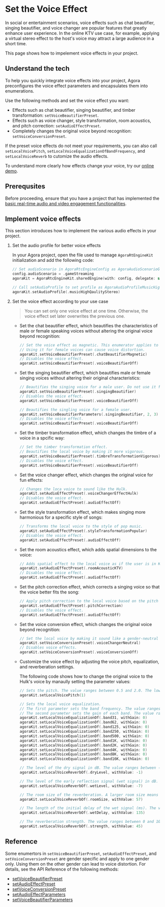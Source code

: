# Set the Voice Effect

In social or entertainment scenarios, voice effects such as chat beautifier, singing beautifier, and voice changer are popular features that greatly enhance user experience. In the online KTV use case, for example, applying a virtual stereo effect to the host's voice may attract a large audience in a short time.

This page shows how to impelement voice effects in your project.

## Understand the tech

To help you quickly integrate voice effects into your project, Agora preconfigures the voice effect parameters and encapsulates them into enumerations. 

Use the following methods and set the voice effect you want:

- Effects such as chat beautifier, singing beautifier, and timber transformation: `setVoiceBeautifierPreset`.
- Effects such as voice changer, style transformation, room acoustics, and pitch correction: `setAudioEffectPreset`.
- Completely changes the original voice beyond recognition: `setVoiceConversionPreset`.

If the preset voice effects do not meet your requirements, you can also call `setLocalVoicePitch`, `setLocalVoiceEqualizationOfBandFrequency`, and `setLocalVoiceReverb` to cutomize the audio effects.

To understand more clearly how effects change your voice, try our [online demo](https://web-cdn.agora.io/marketing/audio_en_v3.html).

## Prerequsites

Before proceeding, ensure that you have a project that has implemented the [basic real-time audio and video engagement functionalities]().


## Implement voice effects

This section introduces how to implement the various audio effects in your project.

1. Set the audio profile for better voice effects

   In your Agora project, open the file used to manage `AgoraRtEngineKit` initialization and add the following code:

    ```swift
    // Set audioScenario in AgoraRtcEngineConfig as AgoraAudioScenarioGameStreaming.
    config.audioScenario = .gameStreaming
    agoraKit = AgoraRtcEngineKit.sharedEngine(with: config, delegate: self)

    // Call setAudioProfile to set profile as AgoraAudioProfileMusicHighQuality or AgoraAudioProfileMusicHighQualityStereo.
    agoraKit.setAudioProfile(.musicHighQaulityStereo)
    ```
2. Set the voice effect according to your use case

   > You can set only one voice effect at one time. Otherwise, the voice effect set later overwrites the previous one.

   - Set the chat beautifier effect, which beautifies the characteristics of male or female speaking voices without altering the original voice beyond recognition:
    
     ```swift
     // Set the voice effect as magnetic. This enumerator applies to male voices only.
     // Using it for female voices can cause voice distortion.
     agoraKit.setVoiceBeautifierPreset(.chatBeautifierMagnetic)
     // Disables the voice effect.
     agoraKit.setVoiceBeautifierPreset(.voiceBeautifierOff)
     ```
   - Set the singing beautifier effect, which beautifies male or female singing voices without altering their original characteristics:

     ```swift
     // Beautifies the singing voice for a male user. Do not use it for a female user.
     agoraKit.setVoiceBeautifierPreset(.singingBeautifier)
     // Disables the voice effect.
     agoraKit.setVoiceBeautifierPreset(.voiceBeautifierOff)

     // Beautifies the singling voice for a female user.
     agoraKit.setVoiceBeautifierParameters(.singingBeautifier, 2, 3)
     // Disables the voice effect.
     agoraKit.setVoiceBeautifierPreset(.voiceBeautifierOff)
     ```
   - Set the timber transformation effect, which changes the timbre of a voice in a spcific way:

     ```swift
     // Set the timber transformation effect.
     // Beautifies the local voice by making it more vigorous.
     agoraKit.setVoiceBeautifierPreset(.timbreTransformationVigorous)
     // Disables the voice effect.
     agoraKit.setVoiceBeautifierPreset(.voiceBeautifierOff)
     ```
   - Set the voice changer effect, which changes the original voice for fun effects:

     ```swift
     // Changes the loca voice to sound like the Hulk.
     agoraKit.setAudioEffectPreset(.voiceChangerEffectHulk)
     // Disables the voice effect.
     agoraKit.setAudioEffectPreset(.audioEffectOff)
     ```

   - Set the style transformation effect, which makes singing more harmonious for a specific style of songs:

     ```swift
     // Transforms the local voice to the style of pop music.
     agoraKit.setAudioEffectPreset(.styleTransformationPopular)
     // Disables the voice effect.
     agoraKit.setAudioEffectPreset(.audioEffectOff)
     ```
    
   - Set the room acoustics effect, which adds spatial dimensions to the voice:

     ```swift
     // Adds spatial effect to the local voice as if the user is in KTV.
     agoraKit.setAudioEffectPreset(.roomAcousticKTV)
     // Disables the voice effect.
     agoraKit.setAudioEffectPreset(.audioEffectOff)
     ```

   - Set the pitch correction effect, which corrects a singing voice so that the voice better fits the song:

     ```swift
     // Apply pitch correction to the local voice based on the pitch of the natural C major scale.
     agoraKit.setAudioEffectPreset(.pitchCorrection)
     // Disables the voice effect.
     agoraKit.setAudioEffectPreset(.audioEffectOff)
     ```
   - Set the voice conversion effect, which changes the original voice beyond recognition:

     ```swift
     // Set the local voice by making it sound like a gender-neutral voice.
     agoraKit.setVoiceConversionPreset(.voiceChangerNeutral)  
     // Disables voice effects. 
     agoraKit.setVoiceConversionPreset(.voiceConversionOff)
     ```
   
   - Customize the voice effect by adjusting the voice pitch, equalization, and reverberation settings.

     The following code shows how to change the original voice to the Hulk's voice by manaully setting the parameter values:

     ```swift
     // Sets the pitch. The value ranges between 0.5 and 2.0. The lower the value, the lower the pitch. The default value is 1.0, which is the original pitch.
     agoraKit.setLocalVoicePitch(1)

     // Sets the local voice equalization.
     // The first parameter sets the band frequency. The value ranges between 0 and 9. Each value represents the center frequency of the band: 31, 62, 125, 250, 500, 1k, 2k, 4k, 8k, and 16k Hz.
     // The second parameter sets the gain of each band. The value ranges between -15 and 15 dB. The default value is 0.
     agoraKit.setLocalVoiceEqualizationOf(.band31, withGain: 0)
     agoraKit.setLocalVoiceEqualizationOf(.band62, withGain: 0)
     agoraKit.setLocalVoiceEqualizationOf(.band125, withGain: 0)
     agoraKit.setLocalVoiceEqualizationOf(.band250, withGain: 0)
     agoraKit.setLocalVoiceEqualizationOf(.band500, withGain: 0)
     agoraKit.setLocalVoiceEqualizationOf(.band1K, withGain: 0)
     agoraKit.setLocalVoiceEqualizationOf(.band2K, withGain: 0)
     agoraKit.setLocalVoiceEqualizationOf(.band4K, withGain: 0)
     agoraKit.setLocalVoiceEqualizationOf(.band8K, withGain: 0)
     agoraKit.setLocalVoiceEqualizationOf(.band16K, withGain: 0)

     // The level of the dry signal in dB. The value ranges between -20 and 10.
     agoraKit.setLocalVoiceReverbOf(.dryLevel, withValue: -1)

     // The level of the early reflection signal (wet signal) in dB. The value ranges between -20 and 10.
     agoraKit.setLocalVoiceReverbOf(.wetLevel, withValue: -7)

     // The room size of the reverberation. A larger room size means a stronger reverberation. The value ranges between 0 and 100.
     agoraKit.setLocalVoiceReverbOf(.roomSize, withValue: 57)

     // The length of the initial delay of the wet signal (ms). The value ranges between 0 and 200.
     agoraKit.setLocalVoiceReverbOf(.wetDelay, withValue: 135)

     // The reverberation strength. The value ranges between 0 and 100. The higher the value, the stronger the reverberation.
     agoraKit.setLocalVoiceReverbOf(.strength, withValue: 45)
     ``` 

## Reference

Some enumertors in `setVoiceBeautifierPreset`, `setAudioEffectPreset`, and `setVoiceConversionPreset` are gender specific and apply to one gender only. Using them on the other gender can lead to voice distortion. For details, see the API Reference of the following methods:

- [setVoiceBeautifierPreset]()
- [setAudioEffectPreset]()
- [setVoiceConversionPreset]()
- [setAudioEffectParameters]()
- [setVoiceBeautifierParameters]()